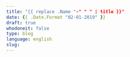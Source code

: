 ```yaml
---
title: "{{ replace .Name "-" " " | title }}"
date: {{ .Date.Format "02-01-2019" }}
draft: true
whodoneit: false
type: blog
language: english
slug:
---
```

